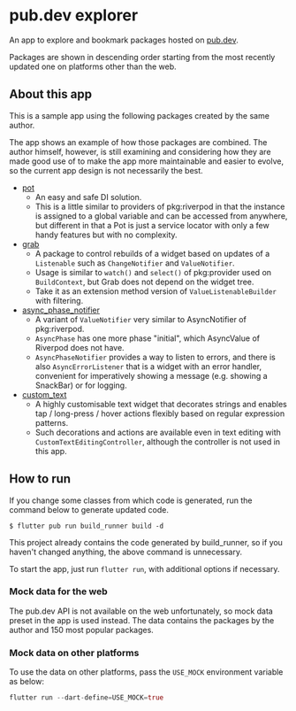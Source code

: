 # pub.dev explorer

An app to explore and bookmark packages hosted on [pub.dev](https://pub.dev/).

Packages are shown in descending order starting from the most recently updated one
on platforms other than the web.

## About this app

This is a sample app using the following packages created by the same author.

The app shows an example of how those packages are combined. The author himself, however, is
still examining and considering how they are made good use of to make the app more maintainable
and easier to evolve, so the current app design is not necessarily the best.

- [pot](https://pub.dev/packages/pot)
    - An easy and safe DI solution.
    - This is a little similar to providers of pkg:riverpod in that the instance is assigned
      to a global variable and can be accessed from anywhere, but different in that a Pot is
      just a service locator with only a few handy features but with no complexity.
- [grab](https://pub.dev/packages/grab)
    - A package to control rebuilds of a widget based on updates of a `Listenable` such as
      `ChangeNotifier` and `ValueNotifier`.
    - Usage is similar to `watch()` and `select()` of pkg:provider used on `BuildContext`,
      but Grab does not depend on the widget tree.
    - Take it as an extension method version of `ValueListenableBuilder` with filtering.
- [async_phase_notifier](https://github.com/kaboc/async-phase-notifier)
    - A variant of `ValueNotifier` very similar to AsyncNotifier of pkg:riverpod.
    - `AsyncPhase` has one more phase "initial", which AsyncValue of Riverpod does not have.
    - `AsyncPhaseNotifier` provides a way to listen to errors, and there is also `AsyncErrorListener`
      that is a widget with an error handler, convenient for imperatively showing a message
      (e.g. showing a SnackBar) or for logging. 
- [custom_text](https://pub.dev/packages/custom_text)
    - A highly customisable text widget that decorates strings and enables tap / long-press /
      hover actions flexibly based on regular expression patterns.
    - Such decorations and actions are available even in text editing with `CustomTextEditingController`,
      although the controller is not used in this app.

## How to run

If you change some classes from which code is generated, run the command below to generate
updated code.

```shell
$ flutter pub run build_runner build -d
```

This project already contains the code generated by build_runner, so if you haven't changed
anything, the above command is unnecessary.

To start the app, just run `flutter run`, with additional options if necessary.

### Mock data for the web

The pub.dev API is not available on the web unfortunately, so mock data preset in the app
is used instead. The data contains the packages by the author and 150 most popular packages.

### Mock data on other platforms 

To use the data on other platforms, pass the `USE_MOCK` environment variable as below:

```dart
flutter run --dart-define=USE_MOCK=true
```


